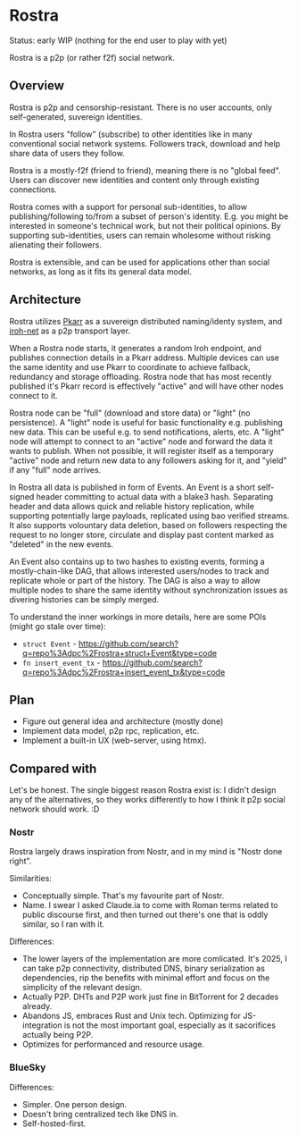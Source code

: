 # Rostra

Status: early WIP (nothing for the end user to play with yet)

Rostra is a p2p (or rather f2f) social network.

## Overview

Rostra is p2p and censorship-resistant. There is no user accounts,
only self-generated, suvereign identities.

In Rostra users "follow" (subscribe) to other identities like in
many conventional social network systems. Followers track, download
and help share data of users they follow.

Rostra is a mostly-f2f (friend to friend), meaning
there is no "global feed". Users can discover new identities
and content only through existing connections.

Rostra comes with a support for personal sub-identities, to allow
publishing/following to/from a subset of person's identity.
E.g. you might be interested in someone's technical work,
but not their political opinions. By supporting sub-identities,
users can remain wholesome without risking alienating their
followers.

Rostra is extensible, and can be used for applications other
than social networks, as long as it fits its general data
model.

## Architecture

Rostra utilizes [Pkarr][pkarr] as a suvereign distributed naming/identy system,
and [iroh-net][iroh-net] as a p2p transport layer.

[pkarr]: https://github.com/pubky/pkarr
[iroh-net]: https://github.com/n0-computer/iroh

When a Rostra node starts, it generates a random Iroh endpoint,
and publishes connection details in a Pkarr address. Multiple
devices can use the same identity and use Pkarr to coordinate
to achieve fallback, redundancy and storage offloading. Rostra
node that has most recently published it's Pkarr record is
effectively "active" and will have other nodes connect to it.


Rostra node can be "full" (download and store data) or "light" (no persistence). A "light" node is useful for basic
functionality e.g. publishing new data. This can be useful e.g. to send notifications, alerts, etc. A "light" node will attempt to
connect to an "active" node and forward the data it wants to publish. When not possible, it will register itself as a
temporary "active" node and return new data to any followers asking for it, and "yield" if any "full" node arrives.

In Rostra all data is published in form of Events. An Event
is a short self-signed header committing to actual data with a blake3 hash.
Separating header and data allows quick and reliable history replication,
while supporting potentially large payloads, replicated using bao verified
streams. It also supports volountary data deletion, based on followers
respecting the request to no longer store, circulate and display past content
marked as "deleted" in the new events.

An Event also contains up to two hashes to existing events, forming a mostly-chain-like
DAG, that allows interested users/nodes to track and replicate whole or part of the history.
The DAG is also a way to allow multiple nodes to share the same identity
without synchronization issues as divering histories can be simply merged.

To understand the inner workings in more details, here are some POIs (might go stale over time):

* `struct Event` - https://github.com/search?q=repo%3Adpc%2Frostra+struct+Event&type=code
* `fn insert_event_tx` - https://github.com/search?q=repo%3Adpc%2Frostra+insert_event_tx&type=code

## Plan

* Figure out general idea and architecture (mostly done)
* Implement data model, p2p rpc, replication, etc.
* Implement a built-in UX (web-server, using htmx).

## Compared with

Let's be honest. The single biggest reason Rostra exist is: I didn't design any of the alternatives,
so they works differently to how I think it p2p social network should work. :D

### Nostr

Rostra largely draws inspiration from Nostr, and in my mind is "Nostr done right".

Similarities:

* Conceptually simple. That's my favourite part of Nostr.
* Name. I swear I asked Claude.ia to come with Roman terms related to public discourse first,
  and then turned out there's one that is oddly similar, so I ran with it.

Differences:

* The lower layers of the implementation are more comlicated. It's 2025, I can
  take p2p connectivity, distributed DNS, binary serialization as dependencies, rip
  the benefits with minimal effort and focus on the simplicity of the relevant design.
* Actually P2P. DHTs and P2P work just fine in BitTorrent for 2 decades already.
* Abandons JS, embraces Rust and Unix tech. Optimizing for JS-integration is not
  the most important goal, especially as it sacorifices actually being P2P.
* Optimizes for performanced and resource usage.


### BlueSky

Differences:

* Simpler. One person design.
* Doesn't bring centralized tech like DNS in.
* Self-hosted-first.
